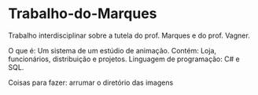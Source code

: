 # Trabalho-do-Marques
Trabalho interdisciplinar sobre a tutela do prof. Marques e do prof. Vagner.

O que é: Um sistema de um estúdio de animação.
Contém: Loja, funcionários, distribuição e projetos.
Linguagem de programação: C# e SQL.

Coisas para fazer: arrumar o diretório das imagens
